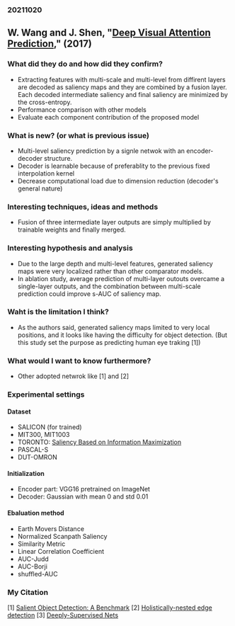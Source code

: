 ### 20211020

## W. Wang and J. Shen, "[Deep Visual Attention Prediction](https://ieeexplore.ieee.org/document/8240654)," (2017)


### What did they do and how did they confirm?<br>
 - Extracting features with multi-scale and multi-level from diffirent layers are decoded as saliency maps and they are combined by a fusion layer. Each decoded intermediate saliency and final saliency are minimized by the cross-entropy.
 - Performance comparison with other models
 - Evaluate each component contribution of the proposed model

### What is new? (or what is previous issue)<br>
 - Multi-level saliency prediction by a signle netwok with an encoder-decoder structure.
  - Decoder is learnable because of preferablity to the previous fixed interpolation kernel
  - Decrease computational load due to dimension reduction (decoder's general nature)

### Interesting techniques, ideas and methods<br>
 - Fusion of three intermediate layer outputs are simply multiplied by trainable weights and finally merged.

### Interesting hypothesis and analysis<br>
 - Due to the large depth and multi-level features, generated saliency maps were very localized rather than other comparator models.
 - In ablation study, average prediction of multi-layer outouts overcame a single-layer outputs, and the combination between multi-scale prediction could improve s-AUC of saliency map.

### Waht is the limitation I think?<br>
 - As the authors said, generated saliency maps limited to very local positions, and it looks like having the difficulty for object detection.
  (But this study set the purpose as predicting human eye traking [1])

### What would I want to know furthermore?<br>
 - Other adopted netwrok like [1] and [2]

### Experimental settings
#### Dataset<br>
  - SALICON (for trained)
  - MIT300, MIT1003
  - TORONTO: [Saliency Based on Information Maximization](https://proceedings.neurips.cc/paper/2005/file/0738069b244a1c43c83112b735140a16-Paper.pdf)
  - PASCAL-S
  - DUT-OMRON
 
#### Initialization<br>
  - Encoder part: VGG16 pretrained on ImageNet
  - Decoder: Gaussian with mean 0 and std 0.01

#### Ebaluation method<br>
 - Earth Movers Distance
 - Normalized Scanpath Saliency
 - Similarity Metric
 - Linear Correlation Coefficient
 - AUC-Judd
 - AUC-Borji
 - shuffled-AUC

### My Citation<br>
 [1] [Salient Object Detection: A Benchmark](https://ieeexplore.ieee.org/abstract/document/7293665?casa_token=Amwukp6MlIQAAAAA:L5erpcJswXlxjkm2OAnsoN_b-ELrJN9LU72LtTcAxDXoPvhDeRqf7cZgcCQCSFlMOWApzwYyXvk)
 [2] [Holistically-nested edge detection](https://openaccess.thecvf.com/content_iccv_2015/html/Xie_Holistically-Nested_Edge_Detection_ICCV_2015_paper.html)
 [3] [Deeply-Supervised Nets](http://proceedings.mlr.press/v38/lee15a.html)
